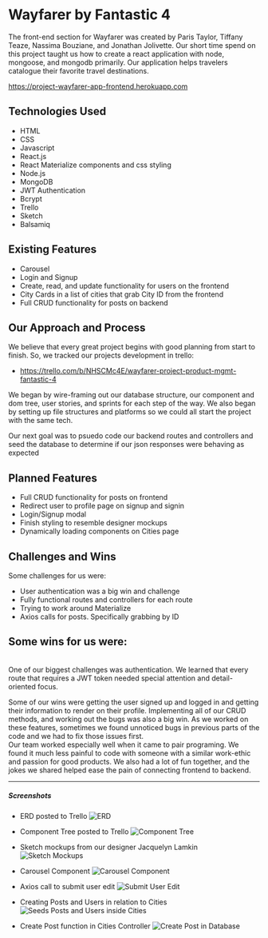 # Wayfarer by Fantastic 4

The front-end section for Wayfarer was created by Paris Taylor, Tiffany Teaze, Nassima Bouziane, and Jonathan Jolivette. Our short time spend on this project taught us how to create a react application with node, mongoose, and mongodb primarily. Our application helps travelers catalogue their favorite travel destinations.

https://project-wayfarer-app-frontend.herokuapp.com

## Technologies Used

- HTML
- CSS
- Javascript
- React.js
- React Materialize components and css styling
- Node.js
- MongoDB
- JWT Authentication 
- Bcrypt
- Trello
- Sketch
- Balsamiq

## Existing Features

- Carousel
- Login and Signup
- Create, read, and update functionality for users on the frontend
- City Cards in a list of cities that grab City ID from the frontend
- Full CRUD functionality for posts on backend

## Our Approach and Process
We believe that every great project begins with good planning from start to finish. So, we tracked our projects development in trello: 

- https://trello.com/b/NHSCMc4E/wayfarer-project-product-mgmt-fantastic-4

We began by wire-framing out our database structure, our component and dom tree, user stories, and sprints for each step of the way. We also began by setting up file structures and platforms so we could all start the project with the same tech. 

Our next goal was to psuedo code our backend routes and controllers and seed the database to determine if our json responses were behaving as expected
<br />

## Planned Features

- Full CRUD functionality for posts on frontend
- Redirect user to profile page on signup and signin
- Login/Signup modal
- Finish styling to resemble designer mockups
- Dynamically loading components on Cities page

## Challenges and Wins
Some challenges for us were:
- User authentication was a big win and challenge
- Fully functional routes and controllers for each route
- Trying to work around Materialize
- Axios calls for posts. Specifically grabbing by ID

Some wins for us were:
- 

<br />
One of our biggest challenges was authentication. We learned that every route that requires a JWT token needed special attention and detail-oriented focus.

Some of our wins were getting the user signed up and logged in and getting their information to render on their profile. Implementing all of our CRUD methods, and working out the bugs was also a big win. As we worked on these features, sometimes we found unnoticed bugs in previous parts of the code and we had to fix those issues first. 
<br />
Our team worked especially well when it came to pair programing. We found it much less painful to code with someone with a similar work-ethic and passion for good products. We also had a lot of fun together, and the jokes we shared helped ease the pain of connecting frontend to backend. 

---

##### Screenshots

- ERD posted to Trello
![ERD](https://monosnap.com/image/uBwb1NzH2i64OpwW9aHK9J99emltc5.png)

- Component Tree posted to Trello
![Component Tree](https://monosnap.com/image/j6r9dVHislbU2YM0xh9PkamPHVHgqp.png)

- Sketch mockups from our designer Jacquelyn Lamkin
![Sketch Mockups](https://monosnap.com/image/VLxFONb4GEDhtFccfwEwsUo1n5n6uT.png)

- Carousel Component
![Carousel Component](https://monosnap.com/image/vz1wE7uw7ix3MlhEba4GyUHKS70qr0.png)

- Axios call to submit user edit
![Submit User Edit](https://monosnap.com/image/db8ORi97wRSRnnLUowd3Z5Wy7ChzGN.png)

- Creating Posts and Users in relation to Cities
![Seeds Posts and Users inside Cities](https://monosnap.com/image/VFV2f5CVfFlMiINlrutQXzUHmb6ZTo.png)

- Create Post function in Cities Controller
![Create Post in Database](https://monosnap.com/image/qphhx1KLBlTxpBeak7d7sXIeS2SFi6.png)


